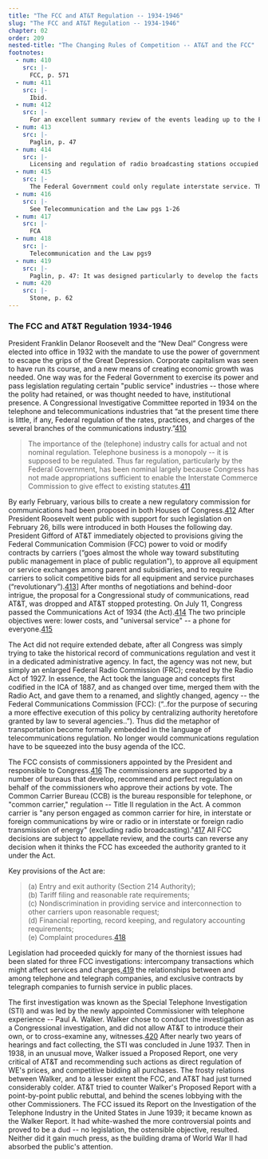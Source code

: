 ```yaml
---
title: "The FCC and AT&T Regulation -- 1934-1946"
slug: "The FCC and AT&T Regulation -- 1934-1946"
chapter: 02
order: 209
nested-title: "The Changing Rules of Competition -- AT&T and the FCC"
footnotes:
  - num: 410
    src: |-
      FCC, p. 571
  - num: 411
    src: |-
      Ibid.
  - num: 412
    src: |-
      For an excellent summary review of the events leading up to the FCA, see Paglin pp. 44-48. A more thorough study is found in Where Water Falls, By Senator Dill 1970.
  - num: 413
    src: |-
      Paglin, p. 47
  - num: 414
    src: |-
      Licensing and regulation of radio broadcasting stations occupied much more time than did common carrier communications.
  - num: 415
    src: |-
      The Federal Government could only regulate interstate service. The States were responsible for intrastate service.
  - num: 416
    src: |-
      See Telecommunication and the Law pgs 1-26
  - num: 417
    src: |-
      FCA
  - num: 418
    src: |-
      Telecommunication and the Law pgs9
  - num: 419
    src: |-
      Paglin, p. 47: It was designed particularly to develop the facts with respect to intercompany transactions and to the relation of holding companies to operating companies. State regulation of communication companies had been greatly handicapped because the State commissions had been unable to get information of the type which the Commission was here directed to obtain.
  - num: 420
    src: |-
      Stone, p. 62
---
```

### The FCC and AT&T Regulation 1934-1946

President Franklin Delanor Roosevelt and the “New Deal” Congress were elected into office in 1932 with the mandate to use the power of government to escape the grips of the Great Depression. Corporate capitalism was seen to have run its course, and a new means of creating economic growth was needed. One way was for the Federal Government to exercise its power and pass legislation regulating certain "public service" industries -- those where the polity had retained, or was thought needed to have, institutional presence. A Congressional Investigative Committee reported in 1934 on the telephone and telecommunications industries that “at the present time there is little, if any, Federal regulation of the rates, practices, and charges of the several branches of the communications industry.”<a name="fnloc410" href="#fn410">410</a>

>The importance of the (telephone) industry calls for actual and not nominal regulation. Telephone business is a monopoly -- it is supposed to be regulated. Thus far regulation, particularly by the Federal Government, has been nominal largely because Congress has not made appropriations sufficient to enable the Interstate Commerce Commission to give effect to existing statutes.<a name="fnloc411" href="#fn411">411</a>

By early February, various bills to create a new regulatory commission for communications had been proposed in both Houses of Congress.<a name="fnloc412" href="#fn412">412</a> After President Roosevelt went public with support for such legislation on February 26, bills were introduced in both Houses the following day. President Gifford of AT&T immediately objected to provisions giving the Federal Communication Commision (FCC) power to void or modify contracts by carriers (“goes almost the whole way toward substituting public management in place of public regulation”), to approve all equipment or service exchanges among parent and subsidiaries, and to require carriers to solicit competitive bids for all equipment and service purchases (“revolutionary”).<a name="fnloc413" href="#fn413">413</a>] After months of negotiations and behind-door intrigue, the proposal for a Congressional study of communications, read AT&T, was dropped and AT&T stopped protesting. On July 11, Congress passed the Communications Act of 1934 (the Act).<a name="fnloc414" href="#fn414">414</a> The two principle objectives were: lower costs, and "universal service" -- a phone for everyone.<a name="fnloc415" href="#fn415">415</a>

The Act did not require extended debate, after all Congress was simply trying to take the historical record of communications regulation and vest it in a dedicated administrative agency. In fact, the agency was not new, but simply an enlarged Federal Radio Commission (FRC); created by the Radio Act of 1927. In essence, the Act took the language and concepts first codified in the ICA of 1887, and as changed over time, merged them with the Radio Act, and gave them to a renamed, and slightly changed, agency -- the Federal Communications Commission (FCC): (“..for the purpose of securing a more effective execution of this policy by centralizing authority heretofore granted by law to several agencies..”). Thus did the metaphor of transportation become formally embedded in the language of telecommunications regulation. No longer would communications regulation have to be squeezed into the busy agenda of the ICC.

The FCC consists of commissioners appointed by the President and responsible to Congress.<a name="fnloc416" href="#fn416">416</a> The commissioners are supported by a number of bureaus that develop, recommend and perfect regulation on behalf of the commissioners who approve their actions by vote. The Common Carrier Bureau (CCB) is the bureau responsible for telephone, or "common carrier," regulation -- Title II regulation in the Act. A common carrier is "any person engaged as common carrier for hire, in interstate or foreign communications by wire or radio or in interstate or foreign radio transmission of energy" (excluding radio broadcasting)."<a name="fnloc417" href="#fn417">417</a> All FCC decisions are subject to appellate review, and the courts can reverse any decision when it thinks the FCC has exceeded the authority granted to it under the Act.

Key provisions of the Act are:

>(a) Entry and exit authority (Section 214 Authority);  
(b) Tariff filing and reasonable rate requirements;  
(c) Nondiscrimination in providing service and interconnection to other carriers upon reasonable request;  
(d) Financial reporting, record keeping, and regulatory accounting requirements;  
(e) Complaint procedures.<a name="fnloc418" href="#fn418">418</a>

Legislation had proceeded quickly for many of the thorniest issues had been slated for three FCC investigations: intercompany transactions which might affect services and charges,<a name="fnloc419" href="#fn419">419</a> the relationships between and among telephone and telegraph companies, and exclusive contracts by telegraph companies to furnish service in public places.

The first investigation was known as the Special Telephone Investigation (STI) and was led by the newly appointed Commissioner with telephone experience -- Paul A. Walker. Walker chose to conduct the investigation as a Congressional investigation, and did not allow AT&T to introduce their own, or to cross-examine any, witnesses.<a name="fnloc420" href="#fn420">420</a> After nearly two years of hearings and fact collecting, the STI was concluded in June 1937. Then in 1938, in an unusual move, Walker issued a Proposed Report, one very critical of AT&T and recommending such actions as direct regulation of WE's prices, and competitive bidding all purchases. The frosty relations between Walker, and to a lesser extent the FCC, and AT&T had just turned considerably colder. AT&T tried to counter Walker's Proposed Report with a point-by-point public rebuttal, and behind the scenes lobbying with the other Commissioners. The FCC issued its Report on the Investigation of the Telephone Industry in the United States in June 1939; it became known as the Walker Report. It had white-washed the more controversial points and proved to be a dud -- no legislation, the ostensible objective, resulted. Neither did it gain much press, as the building drama of World War II had absorbed the public's attention.